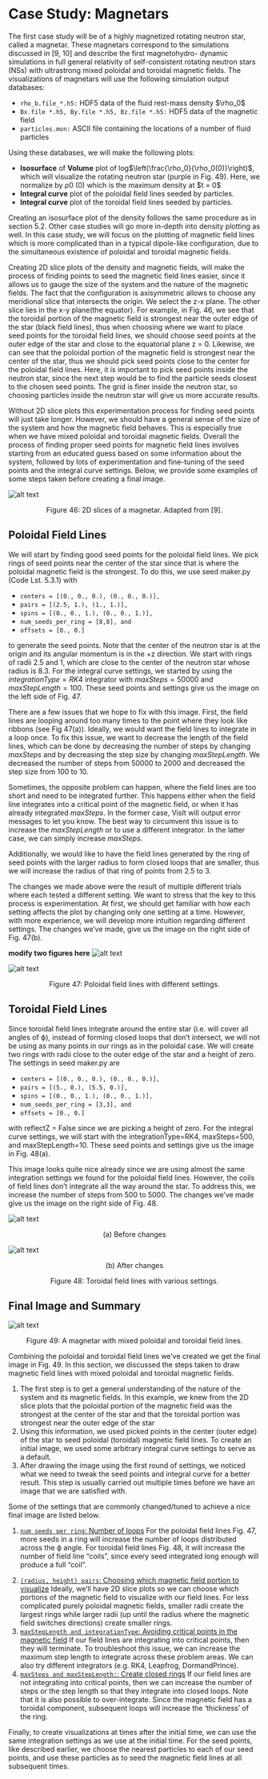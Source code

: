 <script id="MathJax-script" async src="https://cdn.jsdelivr.net/npm/mathjax@3/es5/tex-mml-chtml.js"></script>

<script>
MathJax = {
  tex: {
    inlineMath: [['$', '$'], ['\\(', '\\)']]
  }
};
</script>

# Case Study: Magnetars
The first case study will be of a highly magnetized rotating neutron star, called a magnetar. These
magnetars correspond to the simulations discussed in [9, 10] and describe the first magnetohydro-
dynamic simulations in full general relativity of self-consistent rotating neutron stars (NSs) with
ultrastrong mixed poloidal and toroidal magnetic fields. The visualizations of magnetars will use
the following simulation output databases:

<ul>
    <li><code>rho_b.file_*.h5:</code> HDF5 data of the fluid rest-mass density $\rho_0$</li>
    <li><code>Bx.file *.h5, By.file *.h5, Bz.file *.h5:</code> HDF5 data of the magnetic field</li>
    <li><code>particles.mon:</code> ASCII file containing the locations of a number of fluid particles</li>
</ul>

Using these databases, we will make the following plots:

<ul>
    <li><b>Isosurface</b> of <b>Volume</b> plot of log$\left(\frac{\rho_0}{\rho_0(0)}\right)$, which will visualize the rotating neutron star
(purple in Fig. 49). Here, we normalize by ρ0 (0) which is the maximum density at $t = 0$</li>
    <li><b>Integral curve</b> plot of the poloidal field lines seeded by particles.</li>
    <li><b>Integral curve</b> plot of the toroidal field lines seeded by particles.</li>
</ul>

Creating an isosurface plot of the density follows the same procedure as in section 5.2. Other case
studies will go more in-depth into density plotting as well. In this case study, we will focus on the
plotting of magnetic field lines which is more complicated than in a typical dipole-like configuration,
due to the simultaneous existence of poloidal and toroidal magnetic fields.

Creating 2D slice plots of the density and magnetic fields, will make the process of finding points
to seed the magnetic field lines easier, since it allows us to gauge the size of the system and the
nature of the magnetic fields. The fact that the configuration is axisymmetric allows to choose any
meridional slice that intersects the origin. We select the z-x plane. The other slice lies in the x-y
plane(the equator). For example, in Fig. 46, we see that the toroidal portion of the magnetic field
is strongest near the outer edge of the star (black field lines), thus when choosing where we want to
place seed points for the toroidal field lines, we should choose seed points at the outer edge of the
star and close to the equatorial plane z = 0. Likewise, we can see that the poloidal portion of the
magnetic field is strongest near the center of the star, thus we should pick seed points close to the
center for the poloidal field lines. Here, it is important to pick seed points inside the neutron star,
since the next step would be to find the particle seeds closest to the chosen seed points. The grid is
finer inside the neutron star, so choosing particles inside the neutron star will give us more accurate
results.

Without 2D slice plots this experimentation process for finding seed points will just take longer.
However, we should have a general sense of the size of the system and how the magnetic field behaves.
This is especially true when we have mixed poloidal and toroidal magnetic fields. Overall the process
of finding proper seed points for magnetic field lines involves starting from an educated guess based on some information about the system, followed by lots of experimentation and fine-tuning of the
seed points and the integral curve settings. Below, we provide some examples of some steps taken
before creating a final image.

![alt text](img/magnetars/2D_plots.png)
<div style="text-align: center;">
    <p>Figure 46: 2D slices of a magnetar. Adapted from [9].</p>
</div>

## Poloidal Field Lines

We will start by finding good seed points for the poloidal field lines. We pick rings of seed points
near the center of the star since that is where the poloidal magnetic field is the strongest. To do
this, we use seed maker.py (Code Lst. 5.3.1) with

<ul>
    <li><code>centers = [(0., 0., 0.), (0., 0., 0.)],</code></li>
    <li><code>pairs = [(2.5, 1.), (1., 1.)],</code></li>
    <li><code>spins = [(0., 0., 1.), (0., 0., 1.)],</code></li>
    <li><code>num_seeds_per_ring = [8,8], and</code></li>
    <li><code>offsets = [0., 0.]</code></li>
</ul>

to generate the seed points. Note that the center of the neutron star is at the origin and its angular
momentum is in the +z direction. We start with rings of radii 2.5 and 1, which are close to the
center of the neutron star whose radius is 8.3. For the integral curve settings, we started by using the $integrationType=RK4$ integrator with $maxSteps=50000$ and $maxStepLength=100.$ These seed
points and settings give us the image on the left side of Fig. 47.

There are a few issues that we hope to fix with this image. First, the field lines are looping
around too many times to the point where they look like ribbons (see Fig 47(a)). Ideally, we would
want the field lines to integrate in a loop once. To fix this issue, we want to decrease the length of
the field lines, which can be done by decreasing the number of steps by changing $maxSteps$ and
by decreasing the step size by changing $maxStepLength.$ We decreased the number of steps from
50000 to 2000 and decreased the step size from 100 to 10.

Sometimes, the opposite problem can happen, where the field lines are too short and need to
be integrated further. This happens either when the field line integrates into a critical point of
the magnetic field, or when it has already integrated $maxSteps$. In the former case, VisIt will
output error messages to let you know. The best way to circumvent this issue is to increase the
$maxStepLength$ or to use a different integrator. In the latter case, we can simply increase $maxSteps.$

Additionally, we would like to have the field lines generated by the ring of seed points with the
larger radius to form closed loops that are smaller, thus we will increase the radius of that ring of
points from 2.5 to 3.

The changes we made above were the result of multiple different trials where each tested a
different setting. We want to stress that the key to this process is experimentation. At first, we
should get familiar with how each setting affects the plot by changing only one setting at a time.
However, with more experience, we will develop more intuition regarding different settings. The
changes we’ve made, give us the image on the right side of Fig. 47(b).

**modify two figures here**
![alt text](img/magnetars/pol_before.png)

![alt text](img/magnetars/pol_after.png)
<div style="text-align: center;">
    <p>Figure 47: Poloidal field lines with different settings.</p>
</div>

## Toroidal Field Lines
Since toroidal field lines integrate around the entire star (i.e. will cover all angles of ϕ), instead of
forming closed loops that don’t intersect, we will not be using as many points in our rings as in the
poloidal case. We will create two rings with radii close to the outer edge of the star and a height of
zero. The settings in seed maker.py are



<ul>
    <li><code>centers = [(0., 0., 0.), (0., 0., 0.)],</code></li>
    <li><code>pairs = [(5., 0.), (5.5, 0.)],</code></li>
    <li><code>spins = [(0., 0., 1.), (0., 0., 1.)],</code></li>
    <li><code>num_seeds_per_ring = [3,3], and</code></li>
    <li><code>offsets = [0., 0.]</code></li>
</ul>

with reflectZ = False since we are picking a height of zero. For the integral curve settings, we will
start with the integrationType=RK4, maxSteps=500, and maxStepLength=10. These seed points
and settings give us the image in Fig. 48(a).

This image looks quite nice already since we are using almost the same integration settings we
found for the poloidal field lines. However, the coils of field lines don’t integrate all the way around
the star. To address this, we increase the number of steps from 500 to 5000. The changes we’ve
made give us the image on the right side of Fig. 48.

![alt text](img/magnetars/tor_before.png)
<div style="text-align: center;">
    <p>(a) Before changes</p>
</div>

![alt text](img/magnetars/tor_after.png)
<div style="text-align: center;">
    <p>(b) After changes</p>
</div>

<div style="text-align: center;">
    <p>Figure 48: Toroidal field lines with various settings.</p>
</div>

## Final Image and Summary

![alt text](img/magnetars/final_image.png)
<div style="text-align: center;">
    <p>Figure 49: A magnetar with mixed poloidal and toroidal field lines.</p>
</div>

Combining the poloidal and toroidal field lines we’ve created we get the final image in Fig. 49.
In this section, we discussed the steps taken to draw magnetic field lines with mixed poloidal
and toroidal magnetic fields.

<ol>
    <li>The first step is to get a general understanding of the nature of the system and its magnetic
fields. In this example, we knew from the 2D slice plots that the poloidal portion of the
magnetic field was the strongest at the center of the star and that the toroidal portion was
strongest near the outer edge of the star</li>
    <li>Using this information, we used picked points in the center (outer edge) of the star to seed
poloidal (toroidal) magnetic field lines. To create an initial image, we used some arbitrary
integral curve settings to serve as a default.</li>
    <li>After drawing the image using the first round of settings, we noticed what we need to tweak
the seed points and integral curve for a better result. This step is usually carried out multiple
times before we have an image that we are satisfied with.</li>
</ol>

Some of the settings that are commonly changed/tuned to achieve a nice final image are listed
below.
<ol>
   <li><u><code>num seeds per ring</code>: Number of loops</u>
For the poloidal field lines Fig. 47, more seeds in a ring will increase the number of loops
distributed across the ϕ angle. For toroidal field lines Fig. 48, it will increase the number of
field line “coils”, since every seed integrated long enough will produce a full “coil”.
</li>
</ol>

<ol start="2">
</li> 
   <li><u><code>(radius, height) pairs</code>: Choosing which magnetic field portion to visualize</u>
   Ideally, we’ll have 2D slice plots so we can choose which portions of the magnetic field to
visualize with our field lines. For less complicated purely poloidal magnetic fields, smaller
radii create the largest rings while larger radii (up until the radius where the magnetic field
switches directions) create smaller rings.
</li>
   <li><u><code>maxStepLength and integrationType</code>: Avoiding critical points in the magnetic field</u>
If our field lines are integrating into critical points, then they will terminate. To troubleshoot
this issue, we can increase the maximum step length to integrate across these problem areas.
We can also try different integrators (e.g. RK4, Leapfrog, DormandPrince).
</li> 
    <li><u><code>maxSteps and maxStepLength:</code>: Create closed rings</u>
If our field lines are not integrating into critical points, then we can increase the number of
steps or the step length so that they integrate into closed loops. Note that it is also possible
to over-integrate. Since the magnetic field has a toroidal component, subsequent loops will
increase the ‘thickness’ of the ring.
</ol>

Finally, to create visualizations at times after the initial time, we can use the same integration
settings as we use at the initial time. For the seed points, like described earlier, we choose the
nearest particles to each of our seed points, and use these particles as to seed the magnetic field
lines at all subsequent times.
